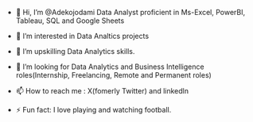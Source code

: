 - 👋 Hi, I’m @Adekojodami Data Analyst proficient in Ms-Excel, PowerBI, Tableau, SQL and Google Sheets
- 👀 I’m interested in Data Analtics projects
- 🌱 I’m upskilling Data Analytics skills.
- 💞️ I’m looking for Data Analytics and Business Intelligence roles(Internship, Freelancing, Remote and Permanent roles)
- 📫 How to reach me : X(fomerly Twitter) and linkedln
  
- ⚡ Fun fact: I love playing and watching football.

<!---
Adekojodami/Adekojodami is a ✨ special ✨ repository because its `README.md` (this file) appears on your GitHub profile.
You can click the Preview link to take a look at your changes.
--->
